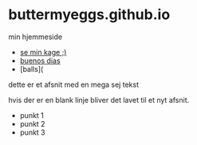 # buttermyeggs.github.io
min hjemmeside

- [se min kage ;)](https://buttermyeggs.github.io/migogminkage)
- [buenos dias](http://www.tacospin.com/)
- [balls](

dette er et afsnit
med en mega sej tekst

hvis der er en blank linje bliver det lavet til et nyt afsnit.

- punkt 1
- punkt 2
- punkt 3
